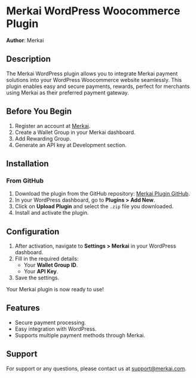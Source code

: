 # Merkai WordPress Woocommerce Plugin

**Author**: Merkai

## Description

The Merkai WordPress plugin allows you to integrate Merkai payment solutions into your WordPress Woocommerce website seamlessly. This plugin enables easy and secure payments, rewards, perfect for merchants using Merkai as their preferred payment gateway.

## Before You Begin

1. Register an account at [Merkai](https://merkai.com).
2. Create a Wallet Group in your Merkai dashboard.
3. Add Rewarding Group.
4. Generate an API key at Development section.

## Installation

### From GitHub

1. Download the plugin from the GitHub repository: [Merkai Plugin GitHub](https://github.com/your-repo-here).
2. In your WordPress dashboard, go to **Plugins > Add New**.
3. Click on **Upload Plugin** and select the `.zip` file you downloaded.
4. Install and activate the plugin.

## Configuration

1. After activation, navigate to **Settings > Merkai** in your WordPress dashboard.
2. Fill in the required details:
   - Your **Wallet Group ID**.
   - Your **API Key**.
3. Save the settings.

Your Merkai plugin is now ready to use!

## Features

- Secure payment processing.
- Easy integration with WordPress.
- Supports multiple payment methods through Merkai.

## Support

For support or any questions, please contact us at [support@merkai.com](mailto:support@merkai.com).
